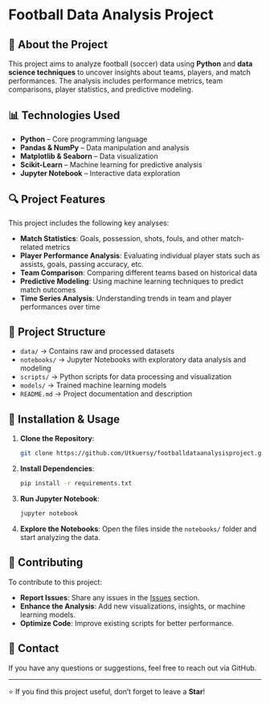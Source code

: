 # Football Data Analysis Project

## 📌 About the Project
This project aims to analyze football (soccer) data using **Python** and **data science techniques** to uncover insights about teams, players, and match performances. The analysis includes performance metrics, team comparisons, player statistics, and predictive modeling.

## 📊 Technologies Used
- **Python** – Core programming language
- **Pandas & NumPy** – Data manipulation and analysis
- **Matplotlib & Seaborn** – Data visualization
- **Scikit-Learn** – Machine learning for predictive analysis
- **Jupyter Notebook** – Interactive data exploration

## 🔍 Project Features
This project includes the following key analyses:
- **Match Statistics**: Goals, possession, shots, fouls, and other match-related metrics
- **Player Performance Analysis**: Evaluating individual player stats such as assists, goals, passing accuracy, etc.
- **Team Comparison**: Comparing different teams based on historical data
- **Predictive Modeling**: Using machine learning techniques to predict match outcomes
- **Time Series Analysis**: Understanding trends in team and player performances over time

## 📂 Project Structure
- `data/` → Contains raw and processed datasets
- `notebooks/` → Jupyter Notebooks with exploratory data analysis and modeling
- `scripts/` → Python scripts for data processing and visualization
- `models/` → Trained machine learning models
- `README.md` → Project documentation and description

## 🚀 Installation & Usage
1. **Clone the Repository**:  
   ```sh
   git clone https://github.com/Utkuersy/footballdataanalysisproject.git
   ```
2. **Install Dependencies**:  
   ```sh
   pip install -r requirements.txt
   ```
3. **Run Jupyter Notebook**:  
   ```sh
   jupyter notebook
   ```
4. **Explore the Notebooks**: Open the files inside the `notebooks/` folder and start analyzing the data.

## 📝 Contributing
To contribute to this project:
- **Report Issues**: Share any issues in the [Issues](https://github.com/Utkuersy/footballdataanalysisproject/issues) section.
- **Enhance the Analysis**: Add new visualizations, insights, or machine learning models.
- **Optimize Code**: Improve existing scripts for better performance.

## 📧 Contact
If you have any questions or suggestions, feel free to reach out via GitHub.

---
⭐ If you find this project useful, don’t forget to leave a **Star**!
